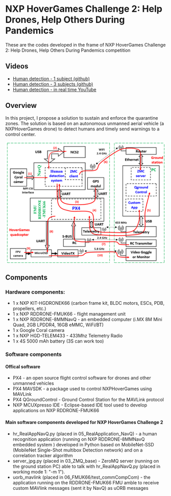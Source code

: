 # NXP HoverGames Challenge 2: Help Drones, Help Others During Pandemics

These are the codes developed in the frame of NXP HoverGames Challenge 2: Help Drones, Help Others During Pandemics competition 

## Videos
- [Human detection - 1 subject (github)](https://github.com/dmdobrea/HoverGames_Challenge2/blob/main/05_RealApplication_NavQ/output/v1_rez.avi)
- [Human detection - 3 subjects (github)](https://github.com/dmdobrea/HoverGames_Challenge2/blob/main/05_RealApplication_NavQ/output/v2_rez.avi)
- [Human detection - in real time YouTube](https://youtu.be/pCcItZNOWmc)

## Overview

In this project, I propose a solution to sustain and enforce the quarantine zones. The solution is based on an autonomous unmanned aerial vehicle (a NXPHoverGames drone) to detect humans and timely send warnings to a control center.

![NXPHoverGames drone, basic schematic](./SchBloc_Main.PNG)

## Components

### Hardware components:

- 1 x NXP KIT-HGDRONEK66 (carbon frame kit, BLDC motors, ESCs, PDB, propellers, etc.)
- 1 x NXP RDDRONE-FMUK66 - flight management unit
- 1 x NXP RDDRONE-8MMNavQ - an embedded computer (i.MX 8M Mini Quad, 2GB LPDDR4, 16GB eMMC, WiFi/BT)
- 1 x Google Coral camera
- 1 x NXP HGD-TELEM433 - 433Mhz Telemetry Radio 
- 1 x 4S 5000 mAh battery (3S can work too)

### Software components

#### Offical software

- PX4 - an open source flight control software for drones and other unmanned vehicles
- PX4 MAVSDK - a package used to control NXPHoverGames using MAVLink
- PX4 QGroundControl - Ground Control Station for the MAVLink protocol
- NXP MCUXpresso IDE - Eclipse-based IDE tool used to develop applications on NXP RDDRONE-FMUK66

#### Main software components developed for NXP HoverGames Challenge 2

- hr_RealAppNavQ.py (placed in 05_RealApplication_NavQ) - a human recognition application (running on NXP RDDRONE-8MMNavQ embedded system ) developed in Python based on MobileNet-SSD (MobileNet Single-Shot multibox Detection network) and on a correlation tracker algorithm
- server_jpg.py (placed in 03_ZMQ_base) - ZeroMQ server (running on the ground station PC) able to talk with hr_RealAppNavQ.py (placed in working mode 1: "-m 1").
- uorb_mavlink (placed in 06_FMUK66/test_commCompCom) - the application running on the RDDRONE-FMUK66 FMU amble to receive custom MAVlink messages (sent it by NavQ) as uORB messages

